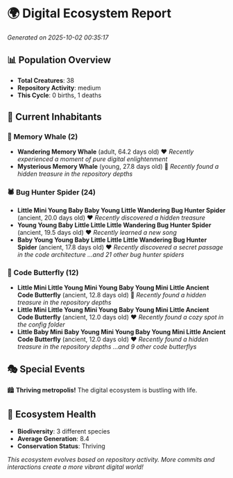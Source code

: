 # 🌍 Digital Ecosystem Report
*Generated on 2025-10-02 00:35:17*

## 📊 Population Overview
- **Total Creatures**: 38
- **Repository Activity**: medium
- **This Cycle**: 0 births, 1 deaths

## 👥 Current Inhabitants

### 🐋 Memory Whale (2)
- **Wandering Memory Whale** (adult, 64.2 days old) ❤️
  *Recently experienced a moment of pure digital enlightenment*
- **Mysterious Memory Whale** (young, 27.8 days old) 💚
  *Recently found a hidden treasure in the repository depths*

### 🕷️ Bug Hunter Spider (24)
- **Little Mini Young Baby Baby Young Little Wandering Bug Hunter Spider** (ancient, 20.0 days old) ❤️
  *Recently discovered a hidden treasure*
- **Young Young Baby Little Little Little Wandering Bug Hunter Spider** (ancient, 19.5 days old) ❤️
  *Recently learned a new song*
- **Baby Young Young Baby Little Little Little Wandering Bug Hunter Spider** (ancient, 17.8 days old) ❤️
  *Recently discovered a secret passage in the code architecture*
  *...and 21 other bug hunter spiders*

### 🦋 Code Butterfly (12)
- **Little Mini Little Young Mini Young Baby Young Mini Little Ancient Code Butterfly** (ancient, 12.8 days old) 💛
  *Recently found a hidden treasure in the repository depths*
- **Little Mini Little Young Mini Young Baby Young Mini Little Ancient Code Butterfly** (ancient, 12.0 days old) ❤️
  *Recently found a cozy spot in the config folder*
- **Little Baby Mini Baby Young Mini Young Baby Young Mini Little Ancient Code Butterfly** (ancient, 12.0 days old) ❤️
  *Recently found a hidden treasure in the repository depths*
  *...and 9 other code butterflys*

## 🎭 Special Events

🏙️ **Thriving metropolis!** The digital ecosystem is bustling with life.

## 🔬 Ecosystem Health
- **Biodiversity**: 3 different species
- **Average Generation**: 8.4
- **Conservation Status**: Thriving

*This ecosystem evolves based on repository activity. More commits and interactions create a more vibrant digital world!*